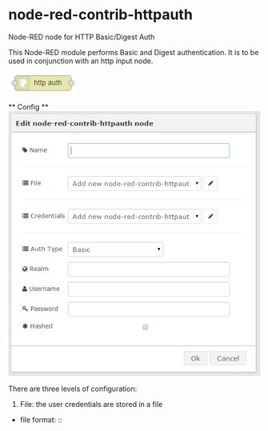 # node-red-contrib-httpauth
Node-RED node for HTTP Basic/Digest Auth

This Node-RED module performs Basic and Digest authentication.
It is to be used in conjunction with an http input node.

![node.png](images/node.png)

** Config **
![config.png](images/config.png)

There are three levels of configuration:
1. File: the user credentials are stored in a file
 - file format: <username>:<realm>:<password>
